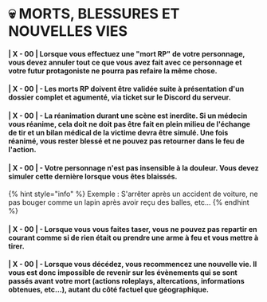 # 💀 MORTS, BLESSURES ET NOUVELLES VIES

#### | X - 00 | Lorsque vous effectuez une "mort RP" de votre personnage, vous devez annuler tout ce que vous avez fait avec ce personnage et votre futur protagoniste ne pourra pas refaire la même chose.

#### | X - 00 | - Les morts RP doivent être validée suite à présentation d'un dossier complet et agumenté, via ticket sur le Discord du serveur.

#### | X - 00 | - La réanimation durant une scène est inerdite. Si un médecin vous réanime, cela doit ne doit pas être fait en plein milieu de l'échange de tir et un bilan médical de la victime devra être simulé. Une fois réanimé, vous rester blessé et ne pouvez pas retourner dans le feu de l'action.

#### | X - 00 | - Votre personnage n'est pas insensible à la douleur. Vous devez simuler cette dernière lorsque vous êtes blaissés.

{% hint style="info" %}
Exemple : S'arrêter après un accident de voiture, ne pas bouger comme un lapin après avoir reçu des balles, etc...
{% endhint %}

#### | X - 00 | - Lorsque vous vous faites taser, vous ne pouvez pas repartir en courant comme si de rien était ou prendre une arme à feu et vous mettre à tirer.

#### | X - 00 | - Lorsque vous décédez, vous recommencez une nouvelle vie. Il vous est donc impossible de revenir sur les évènements qui se sont passés avant votre mort (actions roleplays, altercations, informations obtenues, etc...), autant du côté factuel que géographique.
